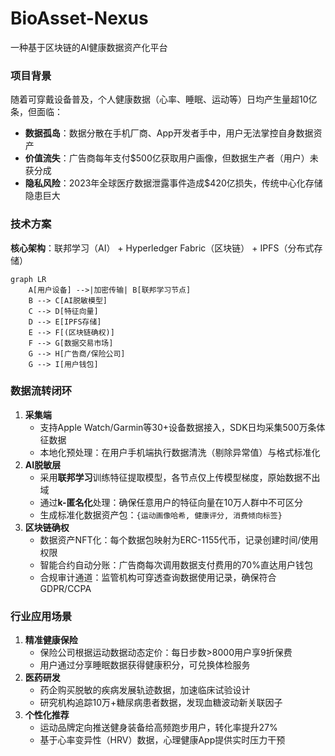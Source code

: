 # BioAsset-Nexus
一种基于区块链的AI健康数据资产化平台
### **项目背景**

随着可穿戴设备普及，个人健康数据（心率、睡眠、运动等）日均产生量超10亿条，但面临：

- **数据孤岛**：数据分散在手机厂商、App开发者手中，用户无法掌控自身数据资产
- **价值流失**：广告商每年支付$500亿获取用户画像，但数据生产者（用户）未获分成
- **隐私风险**：2023年全球医疗数据泄露事件造成$420亿损失，传统中心化存储隐患巨大

### **技术方案**

**核心架构**：联邦学习（AI） + Hyperledger Fabric（区块链） + IPFS（分布式存储）

```mermaid
graph LR
    A[用户设备] -->|加密传输| B[联邦学习节点]
    B --> C[AI脱敏模型]
    C --> D[特征向量]
    D --> E[IPFS存储]
    E --> F[(区块链确权)]
    F --> G[数据交易市场]
    G --> H[广告商/保险公司]
    G --> I[用户钱包]

```

### **数据流转闭环**    

1. **采集端**
    - 支持Apple Watch/Garmin等30+设备数据接入，SDK日均采集500万条体征数据
    - 本地化预处理：在用户手机端执行数据清洗（剔除异常值）与格式标准化
2. **AI脱敏层**
    - 采用**联邦学习**训练特征提取模型，各节点仅上传模型梯度，原始数据不出域
    - 通过**k-匿名化**处理：确保任意用户的特征向量在10万人群中不可区分
    - 生成标准化数据资产包：`{运动画像哈希, 健康评分, 消费倾向标签}`
3. **区块链确权**
    - 数据资产NFT化：每个数据包映射为ERC-1155代币，记录创建时间/使用权限
    - 智能合约自动分账：广告商每次调用数据支付费用的70%直达用户钱包
    - 合规审计通道：监管机构可穿透查询数据使用记录，确保符合GDPR/CCPA
  
### **行业应用场景**

1. **精准健康保险**
    - 保险公司根据运动数据动态定价：每日步数>8000用户享9折保费
    - 用户通过分享睡眠数据获得健康积分，可兑换体检服务
2. **医药研发**
    - 药企购买脱敏的疾病发展轨迹数据，加速临床试验设计
    - 研究机构追踪10万+糖尿病患者数据，发现血糖波动新关联因子
3. **个性化推荐**
    - 运动品牌定向推送健身装备给高频跑步用户，转化率提升27%
    - 基于心率变异性（HRV）数据，心理健康App提供实时压力干预
